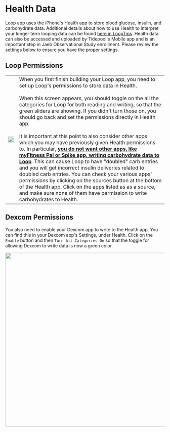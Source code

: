 # Health Data

Loop app uses the iPhone's Health app to store blood glucose, insulin, and carbohydrate data. Additional details about how to use Health to interpret your longer term looping data can be found [here in LoopTips](https://kdisimone.github.io/looptips/data/health/). Health data can also be accessed and uploaded by Tidepool's Mobile app and is an important step in Jaeb Observational Study enrollment. Please review the settings below to ensure you have the proper settings.

## Loop Permissions

<table>
<th><img src="../img/healthapp.jpg" width="100%"></th>
<td>When you first finish building your Loop app, you need to set up Loop's permissions to store data in Health.</br></br>When this screen appears, you should toggle on the all the categories for Loop for both reading and writing, so that the green sliders are showing. If you didn't turn those on, you should go back and set the permissions directly in Health app.</br></br>It is important at this point to also consider other apps which you may have previously given Health permissions to. In particular, <b><u>you do not want other apps, like myFitness Pal or Spike app, writing carbohydrate data to Loop</u></b>. This can cause Loop to have "doubled" carb entries and you will get incorrect insulin deliveries related to doubled carb entries. You can check your various apps' permissions by clicking on the sources button at the bottom of the Health app. Click on the apps listed as as a source, and make sure none of them have permission to write carbohydrates to Health.</td>
</table>

## Dexcom Permissions

You also need to enable your Dexcom app to write to the Health app. You can find this in your Dexcom app's Settings, under Health.  Click on the `Enable` button and then `Turn All Categories On` so that the toggle for allowing Dexcom to write data is now a green color.

<p align="center">
<img src="../img/health_g5.jpg" width="550">
</p>
</br></br>

